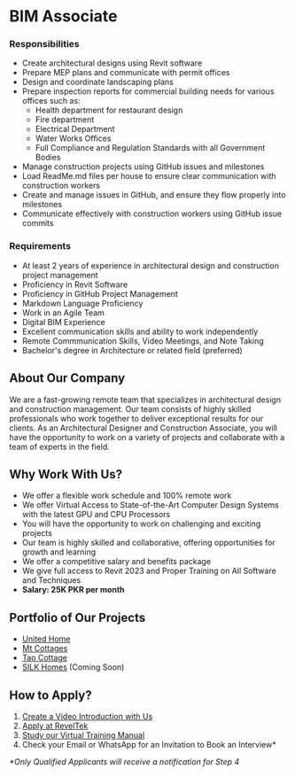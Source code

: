 # BIM Associate

### Responsibilities
- Create architectural designs using Revit software
- Prepare MEP plans and communicate with permit offices
- Design and coordinate landscaping plans
- Prepare inspection reports for commercial building needs for various offices such as:
  - Health department for restaurant design
  - Fire department
  - Electrical Department
  - Water Works Offices
  - Full Compliance and Regulation Standards with all Government Bodies
- Manage construction projects using GitHub issues and milestones
- Load ReadMe.md files per house to ensure clear communication with construction workers
- Create and manage issues in GitHub, and ensure they flow properly into milestones
- Communicate effectively with construction workers using GitHub issue commits
### Requirements
- At least 2 years of experience in architectural design and construction project management
- Proficiency in Revit Software
- Proficiency in GitHub Project Management
- Markdown Language Proficiency
- Work in an Agile Team
- Digital BIM Experience
- Excellent communication skills and ability to work independently
- Remote Commmunication Skills, Video Meetings, and Note Taking
- Bachelor's degree in Architecture or related field (preferred)
## About Our Company
We are a fast-growing remote team that specializes in architectural design and construction management. Our team consists of highly skilled professionals who work together to deliver exceptional results for our clients. As an Architectural Designer and Construction Associate, you will have the opportunity to work on a variety of projects and collaborate with a team of experts in the field.
## Why Work With Us?
- We offer a flexible work schedule and 100% remote work
- We offer Virtual Access to State-of-the-Art Computer Design Systems with the latest GPU and CPU Processors
- You will have the opportunity to work on challenging and exciting projects
- Our team is highly skilled and collaborative, offering opportunities for growth and learning
- We offer a competitive salary and benefits package
- We give full access to Revit 2023 and Proper Training on All Software and Techniques
- **Salary: 25K PKR per month**

## Portfolio of Our Projects
- [United Home](https://github.com/United-Home/Overview)
- [Mt Cottages](https://mtcottages.com/)
- [Tao Cottage](https://taocottage.com/)
- [SILK Homes](https://silkhomes.org/) (Coming Soon)

## How to Apply?
1. [Create a Video Introduction with Us](https://intro.reveltek.com/)
2. [Apply at RevelTek](https://apply.reveltek.com/)
3. [Study our Virtual Training Manual](https://training.reveltek.com/)
4. Check your Email or WhatsApp for an Invitation to Book an Interview*

_*Only Qualified Applicants will receive a notification for Step 4_
